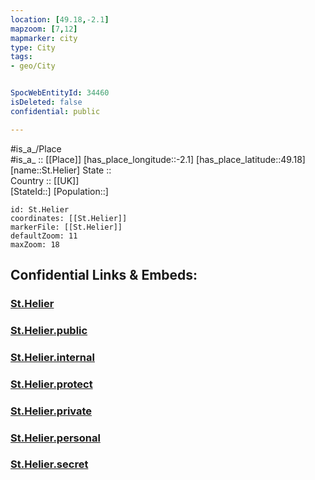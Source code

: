 ```yaml
---
location: [49.18,-2.1] 
mapzoom: [7,12] 
mapmarker: city 
type: City
tags:
- geo/City


SpocWebEntityId: 34460
isDeleted: false
confidential: public

---
```

#is_a_/Place  
#is_a_ :: [[Place]] 
[has_place_longitude::-2.1] 
[has_place_latitude::49.18] 
[name::St.Helier] 
State ::  
Country :: [[UK]]  
[StateId::] 
[Population::] 



```leaflet
id: St.Helier
coordinates: [[St.Helier]] 
markerFile: [[St.Helier]] 
defaultZoom: 11 
maxZoom: 18
```


## Confidential Links & Embeds: 

### [St.Helier](/_Standards/Earth/Continent/Europe/Europe~North/UK/Jersey/St.Helier.md) 

### [St.Helier.public](/_public/Earth/Continent/Europe/Europe~North/UK/Jersey/St.Helier.public.md) 

### [St.Helier.internal](/_internal/Earth/Continent/Europe/Europe~North/UK/Jersey/St.Helier.internal.md) 

### [St.Helier.protect](/_protect/Earth/Continent/Europe/Europe~North/UK/Jersey/St.Helier.protect.md) 

### [St.Helier.private](/_private/Earth/Continent/Europe/Europe~North/UK/Jersey/St.Helier.private.md) 

### [St.Helier.personal](/_personal/Earth/Continent/Europe/Europe~North/UK/Jersey/St.Helier.personal.md) 

### [St.Helier.secret](/_secret/Earth/Continent/Europe/Europe~North/UK/Jersey/St.Helier.secret.md)

